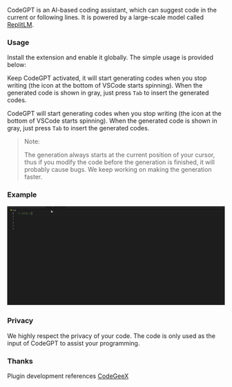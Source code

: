 CodeGPT is an AI-based coding assistant, which can suggest code in the current or following lines.  It is powered by a large-scale model called [ReplitLM](https://github.com/replit/ReplitLM).



### Usage

Install the extension and enable it globally. The simple usage is provided below:

Keep CodeGPT activated, it will start generating codes when you stop writing (the icon at the bottom of VSCode starts spinning). When the generated code is shown in gray, just press ``Tab`` to insert the generated codes.

CodeGPT will start generating codes when you stop writing (the icon at the bottom of VSCode starts spinning). When the generated code is shown in gray, just press ``Tab`` to insert the generated codes.

> Note:
>
> The generation always starts at the current position of your cursor, thus if you modify the code before the generation is finished, it will probably cause bugs. We keep working on making the generation faster.



### Example

![image](example.gif)



### Privacy

We highly respect the privacy of your code. The code is only used as the input of CodeGPT to assist your programming.



### Thanks

Plugin development references [CodeGeeX](https://github.com/THUDM/CodeGeeX)
